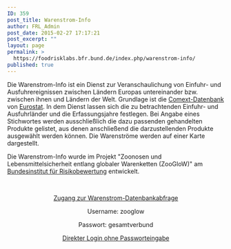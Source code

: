 ```yaml
---
ID: 359
post_title: Warenstrom-Info
author: FRL_Admin
post_date: 2015-02-27 17:17:21
post_excerpt: ""
layout: page
permalink: >
  https://foodrisklabs.bfr.bund.de/index.php/warenstrom-info/
published: true
---
```

<p style="text-align: left;">Die Warenstrom-Info ist ein Dienst zur Veranschaulichung von Einfuhr- und Ausfuhrereignissen zwischen Ländern Europas untereinander bzw. zwischen ihnen und Ländern der Welt. Grundlage ist die <a href="http://epp.eurostat.ec.europa.eu/newxtweb/mainxtnet.do" target="_blank">Comext-Datenbank</a> von <a href="http://ec.europa.eu/eurostat/web/main/home" target="_blank">Eurostat</a>. In dem Dienst lassen sich die zu betrachtenden Einfuhr- und Ausfuhrländer und die Erfassungsjahre festlegen. Bei Angabe eines Stichwortes werden ausschließlich die dazu passenden gehandelten Produkte gelistet, aus denen anschließend die darzustellenden Produkte ausgewählt werden können. Die Warenströme werden auf einer Karte dargestellt.</p>
<p style="text-align: left;">Die Warenstrom-Info wurde im Projekt "Zoonosen und Lebensmittelsicherheit entlang globaler Warenketten (ZooGloW)" am <a title="Bundesinstitut für Risikobewertung" href="http://www.bfr.bund.de/de/start.html" target="_blank">Bundesinstitut für Risikobewertung</a> entwickelt.</p>
&nbsp;
<p style="text-align: center;"><a title="Zugang zur Warenstrom-Info-Datenbank über einen Server-basierten KNIME-Workflow" href="https://knime.bfrlab.de/com.knime.enterprise.server/#/ZooGloW/Warenstrom-Info&amp;single&amp;run" target="_blank">Zugang zur Warenstrom-Datenbankabfrage</a></p>
<p style="text-align: center;">Username: zooglow</p>
<p style="text-align: center;">Passwort: gesamtverbund</p>
<p style="text-align: center;"><a href="https://knime.bfrlab.de/com.knime.enterprise.server/#/ZooGloW/Warenstrom-Info&amp;user=zooglow&amp;pw=gesamtverbund&amp;single&amp;run" target="_blank">Direkter Login ohne Passworteingabe</a></p>